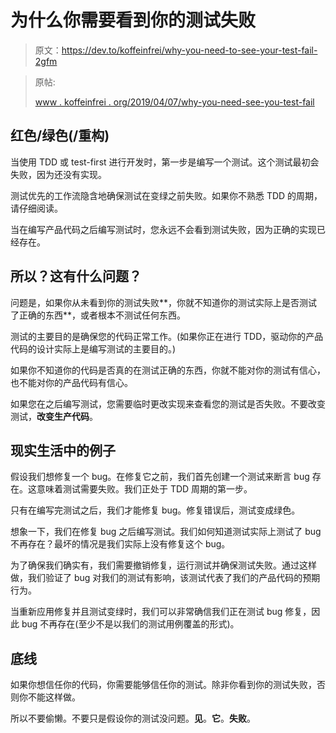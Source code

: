 # 为什么你需要看到你的测试失败

> 原文：<https://dev.to/koffeinfrei/why-you-need-to-see-your-test-fail-2gfm>

> 原帖:
> 
> [www . koffeinfrei . org/2019/04/07/why-you-need-see-you-test-fail](https://www.koffeinfrei.org/2019/04/07/why-you-need-to-see-your-test-fail/)

## 红色/绿色(/重构)

当使用 TDD 或 test-first 进行开发时，第一步是编写一个测试。这个测试最初会失败，因为还没有实现。

测试优先的工作流隐含地确保测试在变绿之前失败。如果你不熟悉 TDD 的周期，请仔细阅读。

当在编写产品代码之后编写测试时，您永远不会看到测试失败，因为正确的实现已经存在。

## 所以？这有什么问题？

问题是，如果你从未看到你的测试失败**，你就不知道你的测试实际上是否测试了正确的东西**，或者根本不测试任何东西。

测试的主要目的是确保您的代码正常工作。(如果你正在进行 TDD，驱动你的产品代码的设计实际上是编写测试的主要目的。)

如果你不知道你的代码是否真的在测试正确的东西，你就不能对你的测试有信心，也不能对你的产品代码有信心。

如果您在之后编写测试，您需要临时更改实现来查看您的测试是否失败。不要改变测试，**改变生产代码**。

## 现实生活中的例子

假设我们想修复一个 bug。在修复它之前，我们首先创建一个测试来断言 bug 存在。这意味着测试需要失败。我们正处于 TDD 周期的第一步。

只有在编写完测试之后，我们才能修复 bug。修复错误后，测试变成绿色。

想象一下，我们在修复 bug 之后编写测试。我们如何知道测试实际上测试了 bug 不再存在？最坏的情况是我们实际上没有修复这个 bug。

为了确保我们确实有，我们需要撤销修复，运行测试并确保测试失败。通过这样做，我们验证了 bug 对我们的测试有影响，该测试代表了我们的产品代码的预期行为。

当重新应用修复并且测试变绿时，我们可以非常确信我们正在测试 bug 修复，因此 bug 不再存在(至少不是以我们的测试用例覆盖的形式)。

## 底线

如果你想信任你的代码，你需要能够信任你的测试。除非你看到你的测试失败，否则你不能这样做。

所以不要偷懒。不要只是假设你的测试没问题。**见**。**它**。**失败**。